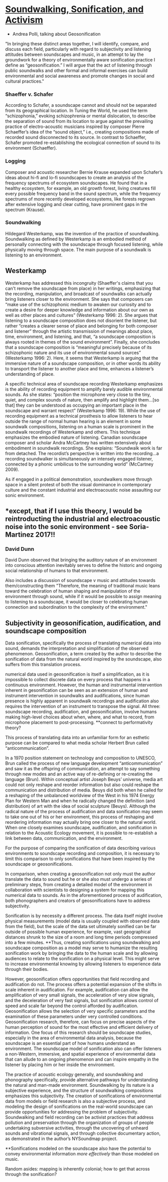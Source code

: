 # [Soundwalking, Sonification, and Activism](https://link.springer.com/article/10.1007/s00146-011-0345-3)
- Andrea Polli, talking about Geosonification

"In bringing these distinct areas together, I will identify, compare, and discuss each field, particularly with regard to subjectivity and listening attitudes between soundscapes and music, in an attempt to lay the groundwork for a theory of environmentally aware sonification practice I define as “geosonification.” I will argue that the act of listening through public soundwalks and other formal and informal exercises can build environmental and social awareness and promote changes in social and cultural practices."

### Shaeffer v. Schafer
According to Schafer, a soundscape cannot and should not be separated from its geographical location. In Tuning the World, he used the term “schizophonia,” evoking schizophrenia or mental dislocation, to describe the separation of sound from its location to argue against the prevailing practice of electro-acoustic musicians inspired by composer Pierre Schaeffer’s idea of the “sound object,” i.e., creating compositions made of recorded sound disconnected to its source. In contrast to Schaeffer, Schafer promoted re-establishing the ecological connection of sound to its environment (Schaeffer).

### Logging
Composer and acoustic researcher Bernie Krause expanded upon Schafer’s ideas about hi-fi and lo-fi soundscapes to create an analysis of the frequency spectrums of ecosystem soundscapes. He found that in a healthy ecosystem, for example, an old growth forest, living creatures fill every possible frequency band in the sound spectrum, while the frequency spectrums of more recently developed ecosystems, like forests regrown after extensive logging and clear cutting, have prominent gaps in the spectrum (Krause).

### Soundwalking
Hildegard Westerkamp, was the invention of the practice of soundwalking. Soundwalking as defined by Westerkamp is an embodied method of personally connecting with the soundscape through focused listening, while physically moving through space. The main purpose of a soundwalk is listening to an environment.

## Westerkamp
Westerkamp has addressed this incongruity (Shaeffer's claims that you can't remove the soundscape from place) in her writings, emphasizing that the recording, manipulation, and broadcast of soundwalks can actually bring listeners closer to the environment. She says that composers can “make use of the schizophonic medium to awaken our curiosity and to create a desire for deeper knowledge and information about our own as well as other places and cultures” (Westerkamp 1996: 2). She argues that listening to a soundscape composition does not disorient the listener, but rather “creates a clearer sense of place and belonging for both composer and listener” through the artistic transmission of meanings about place, time, environment, and listening, and that, “a soundscape composition is always rooted in themes of the sound environment”. Finally, she concludes that a soundscape composition is “meaningful precisely because of its schizophonic nature and its use of environmental sound sources” (Westerkamp 1996: 2). Here, it seems that Westerkamp is arguing that the immersive nature of a soundscape composition, or in other words its ability to transport the listener to another place and time, enhances a listener’s understanding of place.

A specific technical area of soundscape recording Westerkamp emphasizes is the ability of recording equipment to amplify barely audible environmental sounds. As she states: “position the microphone very close to the tiny, quiet, and complex sounds of nature, then amplify and highlight them…[so that] they can be understood as occupying an important place in the soundscape and warrant respect” (Westerkamp 1996: 19). While the use of recording equipment as a technical prosthesis to allow listeners to hear outside the range of normal human hearing is an element in some soundwalk compositions, listening on a human scale is prominent in the soundwalk recordings of Westerkamp and others. This technique emphasizes the embodied nature of listening. Canadian soundscape composer and scholar Andra McCartney has written extensively about embodiment in soundwalk recordings. She explains: “Soundwalk work is far from detached. The recordist’s perspective is written into the recording…a recording soundwalker is simultaneously an intensely engaged listener, connected by a phonic umbilicus to the surrounding world” (McCartney 2009).

As if engaged in a political demonstration, soundwalkers move through space in a silent protest of both the visual dominance in contemporary culture and the constant industrial and electroacoustic noise assaulting our sonic environment.
## *except, that if I use this theory, I would be reintroducting the industrial and electroacoustic noise into the sonic environment - see Soria-Martinez 2017!!

### David Dunn
David Dunn observed that bringing the auditory nature of an environment into conscious attention inevitably serves to define the historic and ongoing social relationship of humans to that environment.

Also includes a discussion of soundscape v music and attitudes towards them/constructing them
"Therefore, the meaning of traditional music leans toward the celebration of human shaping and manipulation of the environment through sound, while if it would be possible to assign meaning to listening to a soundscape, it would be closer to celebrating human connection and subordination to the complexity of the environment."

## Subjectivity in geosonification, audification, and soundscape composition
Data sonification, specifically the process of translating numerical data into sound, demands the interpretation and simplification of the observed phenomenon. Geosonification, a term created by the author to describe the sonification of data from the natural world inspired by the soundscape, also suffers from this translation process.

numerical data used in geosonification is itself a simplification, as it is impossible to collect discrete data on every process that happens in a continuous environment. However, the human and instrumental intervention inherent in gesonification can be seen as an extension of human and instrument intervention in soundwalks and audifications, since human presence is highly apparent in soundwalk recordings and audification also requires the intervention of an instrument to transpose the signal. All three: soundscape recording, audification, and geosonification, involve humans making high-level choices about when, where, and what to record, from microphone placement to post-processing. **connect to performativity theory?

This process of translating data into an unfamiliar form for an esthetic purpose can be compared to what media scholar Herbert Brun called “anticommunication”.

In a 1970 position statement on technology and composition to UNESCO, Brun called the process of new language development “anticommunication” and saw it as the offspring of communication, an attempt to say something through new modes and an active way of re-defining or re-creating the language (Brun). Within conceptual artist Joseph Beuys’ universe, media art could not only reshape and reorder information but also could reshape the communication and distribution of media. Beuys did both when he called for a reshaping of the unbalanced worldview of the West in his 1974 Energy Plan for Western Man and when he radically changed the definition (and distribution) of art with the idea of social sculpture (Beuys). Although the radical nature of the process of audification and data sonification may seem to take one out of his or her environment, this process of reshaping and reordering information may actually bring one closer to the natural world. When one closely examines soundscape, audification, and sonification in relation to the Acoustic Ecology movement, it is possible to re-establish a link between data, communication, and the environment.

For the purpose of comparing the sonification of data describing various environments to soundscape recording and composition, it is necessary to limit this comparison to only sonifications that have been inspired by the soundscape or geosonifications. 

In comparison, when creating a geosonification not only must the author translate the data to sound but he or she also must undergo a series of preliminary steps, from creating a detailed model of the environment in collaboration with scientists to designing a system for mapping this numerical data to sounds. As in the aforementioned process of audification, both phonographers and creators of geosonifications have to address subjectivity. 

Sonification is by necessity a different process. The data itself might involve physical measurements (model data is usually coupled with observed data from the field), but the scale of the data set ultimately sonified can be far outside of possible human experience, for example, vast geographical distances shrunk to the size of a room and long time periods compressed into a few minutes. **Thus, creating sonifications using soundwalking and soundscape composition as a model may serve to humanize the resulting sonification work by bringing the data to the human scale and by allowing audiences to relate to the sonification on a physical level. This might serve to increase environmental knowing by allowing listeners to experience data through their bodies.

However, geosonification offers opportunities that field recording and audification do not. The process offers a potential expansion of the shifts in scale inherent in audification. For example, audification can allow the amplification of very small signals, the acceleration of very slow signals, and the deceleration of very fast signals, but sonification allows control of speed and scale far beyond the control afforded by audification. Geosonification allows the selection of very specific parameters and the examination of these parameters under very controlled conditions. Geosonification research, therefore, can focus on precise aspects of the human perception of sound for the most effective and efficient delivery of information. One focus of this research should be soundscape studies, especially in the area of environmental data analysis, because the soundscape is an essential part of how humans understand an environment. The soundscape model of sonification also can offer listeners a non-Western, immersive, and spatial experience of environmental data that can allude to an ongoing phenomenon and can inspire empathy in the listener by placing him or her inside the environment. 

The practice of acoustic ecology generally, and soundwalking and phonography specifically, provide alternative pathways for understanding the natural and man-made environment. Soundwalking by its nature is a subjective experience, and the structure of soundwalking compositions emphasizes this subjectivity. The creation of sonifications of environmental data from models or field research is also a subjective process, and modeling the design of sonifications on the real-world soundscape can provide opportunities for addressing the problem of subjectivity. Soundwalking and field recording can be activist practices that address pollution and preservation through the organization of groups of people undertaking subversive activities, through the uncovering of unheard sounds and vibrational signals, and through collective documentary action, as demonstrated in the author’s NYSoundmap project.

**Sonifications modeled on the soundscape also have the potential to convey environmental information *more effectively* than those modeled on music.





Random asides: mapping is inherently colonial; how to get that across through the sonification?
